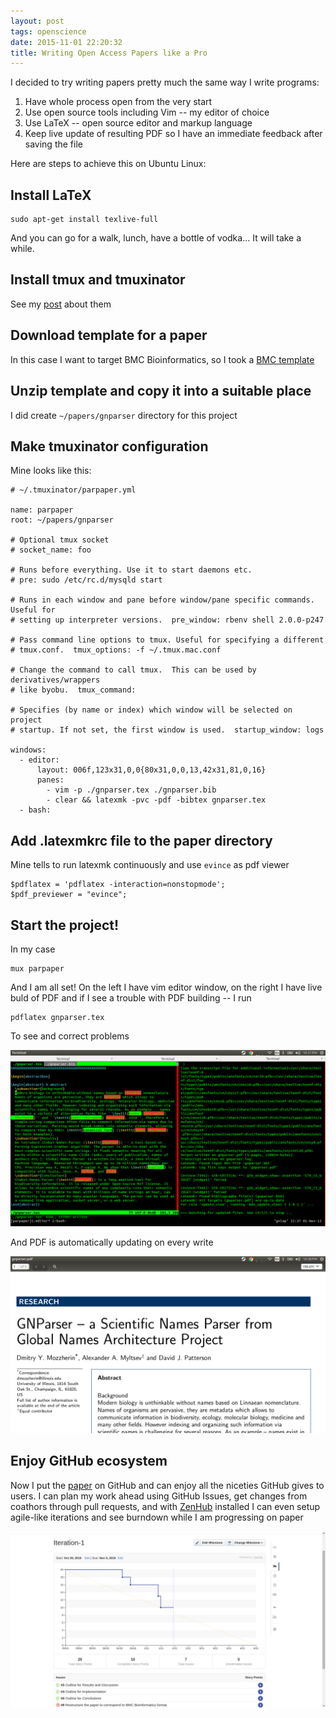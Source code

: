 ```yaml
---
layout: post
tags: openscience
date: 2015-11-01 22:20:32
title: Writing Open Access Papers like a Pro
---
```


I decided to try writing papers pretty much the same way I write programs:

1. Have whole process open from the very start
2. Use open source tools including Vim -- my editor of choice
3. Use LaTeX -- open source editor and markup language
4. Keep live update of resulting PDF so I have an immediate feedback after
   saving the file

Here are steps to achieve this on Ubuntu Linux:

Install LaTeX
-------------

```
sudo apt-get install texlive-full
```

And you can go for a walk, lunch, have a bottle of vodka... It will take a
while.

Install tmux and tmuxinator
---------------------------

See my [post] about them

Download template for a paper
-----------------------------

In this case I want to target BMC Bioinformatics, so I took a [BMC template]

Unzip template and copy it into a suitable place
------------------------------------------------

I did create `~/papers/gnparser` directory for this project

Make tmuxinator configuration
-----------------------------

Mine looks like this:

```
# ~/.tmuxinator/parpaper.yml

name: parpaper
root: ~/papers/gnparser

# Optional tmux socket
# socket_name: foo

# Runs before everything. Use it to start daemons etc.
# pre: sudo /etc/rc.d/mysqld start

# Runs in each window and pane before window/pane specific commands. Useful for
# setting up interpreter versions.  pre_window: rbenv shell 2.0.0-p247

# Pass command line options to tmux. Useful for specifying a different
# tmux.conf.  tmux_options: -f ~/.tmux.mac.conf

# Change the command to call tmux.  This can be used by derivatives/wrappers
# like byobu.  tmux_command:

# Specifies (by name or index) which window will be selected on project
# startup. If not set, the first window is used.  startup_window: logs

windows:
  - editor:
      layout: 006f,123x31,0,0{80x31,0,0,13,42x31,81,0,16}
      panes:
        - vim -p ./gnparser.tex ./gnparser.bib
        - clear && latexmk -pvc -pdf -bibtex gnparser.tex
  - bash:
```

Add .latexmkrc file to the paper directory
---------------------------------------

Mine tells to run latexmk continuously and use `evince` as pdf viewer

```
$pdflatex = 'pdflatex -interaction=nonstopmode';
$pdf_previewer = "evince";
```

Start the project!
------------------

In my case

```
mux parpaper
```

And I am all set!  On the left I have vim editor window, on the right I have
live buld of PDF and if I see a trouble with PDF building -- I run

```
pdflatex gnparser.tex
```

To see and correct problems

![LaTeX on VIM][split-screen]

And PDF is automatically updating on every write


![latexmk makes pdf][latexmk]

Enjoy GitHub ecosystem
----------------------

Now I put the [paper] on GitHub and can enjoy all the niceties GitHub gives to
users. I can plan my work ahead using GitHub Issues, get changes from coathors
through pull requests, and with [ZenHub][zenhub] installed I can even setup
agile-like iterations and see burndown while I am progressing on  paper

![Burndown][burndown]


[post]: /2015/05/21/tmux.html
[BMC template]: http://media.biomedcentral.com/content/production/bmc_article-tex.zip
[split-screen]: /img/latex-vim.png
[latexmk]: /img/latexmk.png
[paper]: https://github.com/gnpapers/gnparser
[burndown]: /img/burndown.png
[zenhub]: https://www.zenhub.io/
